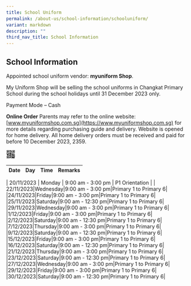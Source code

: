 ```yaml
---
title: School Uniform
permalink: /about-us/school-information/schooluniform/
variant: markdown
description: ""
third_nav_title: School Information
---
```

## School Information

Appointed school uniform vendor: **myuniform Shop**.

My Uniform Shop will be selling the school uniforms in Changkat Primary School during the school holidays until 31 December 2023 only.

Payment Mode – Cash
 
**Online Order**
Parents may refer to the online website: [www.myuniformshop.com.sg](https://www.myuniformshop.com.sg) for more details regarding purchasing guide and delivery. Website is opened for home delivery. All home delivery orders must be received and paid for before 10 December 2023, 2359.


<img height="5%" width="5%" src="/images/My_Uniform_Shop__ASIA__Pte_Ltd___Changkat_Primary_School_2023.jpg">

| Date|Day|Time|Remarks|
| -------- | -------- | -------- | -------- |

| 20/11/2023 | Monday | 9:00 am - 3:00 pm | P1 Orientation |
| 22/11/2023|Wednesday|9:00 am - 3:00 pm|Primary 1 to Primary 6|
|24/11/2023|Friday|9:00 am - 3:00 pm|Primary 1 to Primary 6|
|25/11/2023|Saturday|9:00 am - 12:30 pm|Primary 1 to Primary 6|
|29/11/2023|Wednesday|9:00 am - 3:00 pm|Primary 1 to Primary 6|
|1/12/2023|Friday|9:00 am - 3:00 pm|Primary 1 to Primary 6|
|2/12/2023|Saturday|9:00 am - 12:30 pm|Primary 1 to Primary 6|
|7/12/2023|Thursday|9:00 am - 3:00 pm|Primary 1 to Primary 6|
|9/12/2023|Saturday|9:00 am - 12:30 pm|Primary 1 to Primary 6|
|15/12/2023|Friday|9:00 am - 3:00 pm|Primary 1 to Primary 6|
|16/12/2023|Saturday|9:00 am - 12:30 pm|Primary 1 to Primary 6|
|21/12/2023|Thursday|9:00 am - 3:00 pm|Primary 1 to Primary 6|
|23/12/2023|Saturday|9:00 am - 12:30 pm|Primary 1 to Primary 6|
|27/12/2023|Wednesday|9:00 am - 3:00 pm|Primary 1 to Primary 6|
|29/12/2023|Friday|9:00 am - 3:00 pm|Primary 1 to Primary 6|
|30/12/2023|Saturday|9:00 am - 12:30 pm|Primary 1 to Primary 6|


